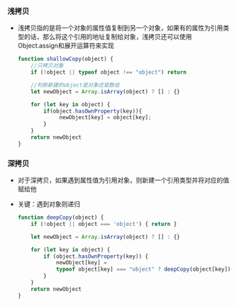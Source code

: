 ### 浅拷贝

* 浅拷贝指的是将一个对象的属性值复制到另一个对象，如果有的属性为引用类型的话，那么将这个引用的地址复制给对象，浅拷贝还可以使用Object.assign和展开运算符来实现

  ```js
  function shallowCopy(object) {
      //只拷贝对象
      if (!object || typeof object !== "object") return
  
      //判断新建的object是对象还是数组
      let newObject = Array.isArray(object) ? [] : {}
  
      for (let key in object) {
          if(object.hasOwnProperty(key)){
               newObject[key] = object[key];
          }
      }
      return newObject
  }    
  ```

  

### 深拷贝

* 对于深拷贝，如果遇到属性值为引用对象，则新建一个引用类型并将对应的值赋给他

* 关键：遇到对象则递归

  ```js
  function deepCopy(object) {
      if (!object || object === 'object') { return }
  
      let newObject = Array.isArray(object) ? [] : {}
  
      for (let key in object) {
          if (object.hasOwnProperty(key)) {
              newObject[key] = 
              typeof object[key] === "object" ? deepCopy(object[key]) :object[key]
          }
      }
      return newObject
  }
  ```

  